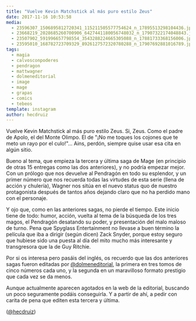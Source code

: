 ```yaml
---
title: "Vuelve Kevin Matchstick al más puro estilo Zeus"
date: 2017-11-16 10:53:58
media: 
  - 23596307_1506895812720341_115211505577754624_n_17895513298104436.jpg
  - 23668219_2028685260700906_6427441180056748032_n_17907322174048843.jpg
  - 23507902_591996657798554_3543288224665305088_n_17881733368156006.jpg
  - 23595010_168782723709329_8926127572320780288_n_17907692881016789.jpg
tags: 
  - magia
  - calvosconpoderes
  - pendragon
  - mattwagner
  - dolmeneditorial
  - image
  - mage
  - grapas
  - comics
  - tebeos
template: instagram
author: hecdruiz
---
```


Vuelve Kevin Matchstick al más puro estilo Zeus. Si, Zeus. Como el padre de Apolo, el del Monte Olimpo. El de "¡No me toques los cojones que te meto un rayo por el culo!"... Ains, perdón, siempre quise usar esa cita en algún sitio.

Bueno al tema, que empieza la tercera y última saga de Mage (en principio de otras 15 entregas como las dos anteriores), y no podría empezar mejor. Con un prólogo que nos devuelve al Pendragón en todo su esplendor, y un primer número que nos recuerda todas las virtudes de esta serie (llena de acción y chulería), Wagner nos sitúa en el nuevo status quo de nuestro protagonista después de tantos años dejando claro que no ha perdido mano con el personaje.

Y ojo que, como en las anteriores sagas, no pierde el tiempo. Este inicio tiene de todo: humor, acción, vuelta al tema de la búsqueda de los tres magos, el Pendragón desatando su poder, y presentación del malo maloso de turno. 
Pena que Spyglass Entertainment no llevase a buen término la película que iba a dirigir (según dicen) Zack Snyder, porque estoy seguro que hubiese sido una puesta al día del mito mucho más interesante y transgresora que la de Guy Ritchie.

Por si os interesa pero pasáis del inglés, os recuerdo que las dos anteriores sagas fueron editadas por [@dolmeneditorial](https://instagram.com/dolmeneditorial), la primera en tres tomos de cinco números cada uno, y la segunda en un maravilloso formato prestigio que cada vez se da menos.

Aunque actualmente aparecen agotados en la web de la editorial, buscando un poco seguramente podáis conseguirla. Y a partir de ahí, a pedir con carita de pena que editen esta tercera y última.




([@hecdruiz](https://instagram.com/hecdruiz))

